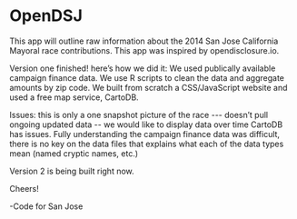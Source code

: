 OpenDSJ
=======

This app will outline raw information about the 2014 San Jose California Mayoral race contributions. This app was inspired by opendisclosure.io.

Version one finished! here’s how we did it:
We used publically available campaign finance data. 
We use R scripts to clean the data and aggregate amounts by zip code.
We built from scratch a CSS/JavaScript website and used a free map service, CartoDB.

Issues:
this is only a one snapshot picture of the race --- doesn’t pull ongoing updated data -- we would like to display data over time
CartoDB has issues.
Fully understanding the campaign finance data was difficult, there is no key on the data files that explains what each of the data types mean (named cryptic names, etc.)

Version 2 is being built right now.

Cheers!

-Code for San Jose
